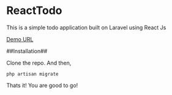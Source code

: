 # ReactTodo
This is a simple todo application built on Laravel using React Js

<a href="http://sarav.co/projects/todo/public/" target="_blank">Demo URL</a>

##Installation##

Clone the repo. And then,

    php artisan migrate

 Thats it! You are good to go!
